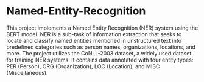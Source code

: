 # Named-Entity-Recognition
This project implements a Named Entity Recognition (NER) system using the BERT model. NER is a sub-task of information extraction that seeks to locate and classify named entities mentioned in unstructured text into predefined categories such as person names, organizations, locations, and more. The project utilizes the CoNLL-2003 dataset, a widely used dataset for training NER systems. It contains data annotated with four entity types: PER (Person), ORG (Organization), LOC (Location), and MISC (Miscellaneous).
